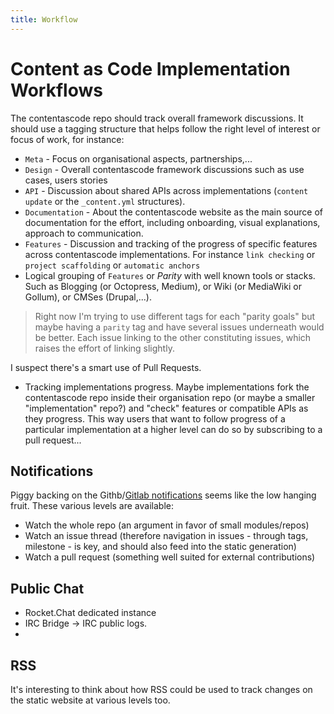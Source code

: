 ```yaml
---
title: Workflow
---
```


# Content as Code Implementation Workflows

The contentascode repo should track overall framework discussions. It should use a tagging structure that helps follow the right level of interest or focus of work, for instance:
- `Meta` - Focus on organisational aspects, partnerships,...
- `Design` - Overall contentascode framework discussions such as use cases, users stories
- `API` - Discussion about shared APIs across implementations (`content update` or the `_content.yml` structures).
- `Documentation` - About the contentascode website as the main source of documentation for the effort, including onboarding, visual explanations, approach to communication.
- `Features` - Discussion and tracking of the progress of specific features across contentascode implementations. For instance `link checking` or `project scaffolding` or `automatic anchors`
- Logical grouping of `Features` or *Parity* with well known tools or stacks. Such as Blogging (or Octopress, Medium), or Wiki (or MediaWiki or Gollum), or CMSes (Drupal,...). 
> Right now I'm trying to use different tags for each "parity goals" but maybe having a `parity` tag and have several issues underneath would be better. Each issue linking to the other constituting issues, which raises the effort of linking slightly. 

I suspect there's a smart use of Pull Requests. 
 - Tracking implementations progress. Maybe implementations fork the contentascode repo inside their organisation repo (or maybe a smaller "implementation" repo?) and "check" features or compatible APIs as they progress. This way users that want to follow progress of a particular implementation at a higher level can do so by subscribing to a pull request...

## Notifications

Piggy backing on the Githb/[Gitlab notifications](http://doc.gitlab.com/ee/workflow/notifications.html) seems like the low hanging fruit. These various levels are available:
 - Watch the whole repo (an argument in favor of small modules/repos)
 - Watch an issue thread (therefore navigation in issues - through tags, milestone - is key, and should also feed into the static generation)
 - Watch a pull request (something well suited for external contributions)

## Public Chat

 - Rocket.Chat dedicated instance
 - IRC Bridge -> IRC public logs.
 - 

## RSS

It's interesting to think about how RSS could be used to track changes on the static website at various levels too.